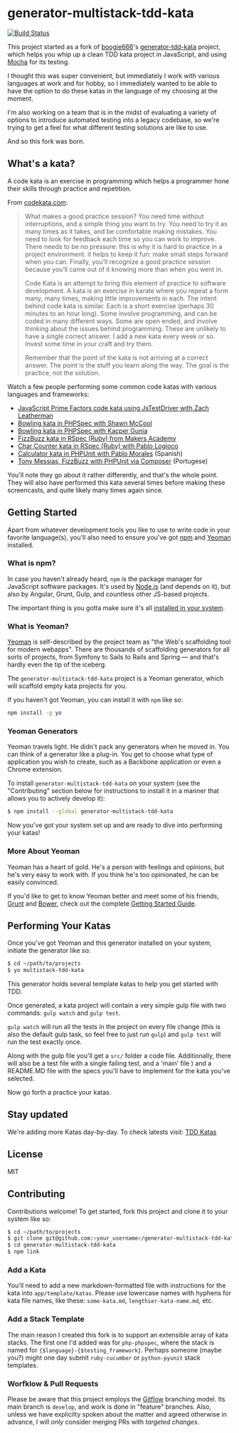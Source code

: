 # generator-multistack-tdd-kata

[![Build Status](https://secure.travis-ci.org/prometheas/generator-multistack-tdd-kata.png?branch=develop)](https://travis-ci.org/prometheas/generator-multistack-tdd-kata)

This project started as a fork of [boogie666](https://github.com/boogie666)'s
[generator-tdd-kata](https://github.com/boogie666/generator-tdd-kata) project,
which helps you whip up a clean TDD kata project in JavaScript, and using
[Mocha](http://mochajs.org/) for its testing.

I thought this was super convenient, but immediately I work with various
languages at work and for hobby, so I immediately wanted to be able to have
the option to do these katas in the language of my choosing at the moment.

I'm also working on a team that is in the midst of evaluating a variety of
options to introduce automated testing into a legacy codebase, so we're trying
to get a feel for what different testing solutions are like to use.

And so this fork was born.


## What's a kata?

A code kata is an exercise in programming which helps a programmer hone their skills through practice and repetition.

From [codekata.com](http://codekata.com):

> What makes a good practice session? You need time without interruptions, and a simple thing you want to try. You need to try it as many times as it takes, and be comfortable making mistakes. You need to look for feedback each time so you can work to improve. There needs to be no pressure: this is why it is hard to practice in a project environment. it helps to keep it fun: make small steps forward when you can. Finally, you’ll recognize a good practice session because you’ll came out of it knowing more than when you went in.
>
> Code Kata is an attempt to bring this element of practice to software development. A kata is an exercise in karate where you repeat a form many, many times, making little improvements in each. The intent behind code kata is similar. Each is a short exercise (perhaps 30 minutes to an hour long). Some involve programming, and can be coded in many different ways. Some are open ended, and involve thinking about the issues behind programming. These are unlikely to have a single correct answer. I add a new kata every week or so. Invest some time in your craft and try them.
>
> Remember that the point of the kata is not arriving at a correct answer. The point is the stuff you learn along the way. The goal is the practice, not the solution.

Watch a few people performing some common code katas with various languages and frameworks:

- [JavaScript Prime Factors code kata using JsTestDriver with Zach Leatherman](https://www.youtube.com/watch?v=zsCYkmAJBAY)
- [Bowling kata in PHPSpec with Shawn McCool](https://www.youtube.com/watch?v=1-o1VAzOQiI)
- [Bowling kata in PHPSpec with Kacper Gunia](https://www.youtube.com/watch?v=W-BuKLpUaR0)
- [FizzBuzz kata in RSpec (Ruby) from Makers Academy](https://www.youtube.com/watch?v=CHTep2zQVAc)
- [Char Counter kata in RSpec (Ruby) with Pablo Logioco](https://www.youtube.com/watch?v=2dC7iOyDuN8)
- [Calculator kata in PHPUnit with Pablo Morales](https://www.youtube.com/watch?v=rjYtqjp9_Zs) (Spanish)
- [Tony Messias, FizzBuzz with PHPUnit via Composer](https://www.youtube.com/watch?v=CD4T22qpfUg) (Portugese)

You'll note they go about it rather differently, and that's the whole point.  They will also have performed this kata several times before making these screencasts, and quite likely many times again since.


## Getting Started

Apart from whatever development tools you like to use to write code in your favorite language(s), you'll also need to ensure you've got [npm](https://www.npmjs.com) and [Yeoman](http://yeoman.io) installed.


### What is npm?

In case you haven't already heard, `npm` is the package manager for JavaScript software packages.  It's used by [Node.js](https://nodejs.com/) (and depends on it), but also by Angular, Grunt, Gulp, and countless other JS-based projects.

The important thing is you gotta make sure it's all [installed in your system](https://docs.npmjs.com/getting-started/installing-node).


### What is Yeoman?

[Yeoman](http://yeoman.io) is self-described by the project team as "the Web's scaffolding tool for modern webapps".  There are thousands of scaffolding generators for all sorts of projects, from Symfony to Sails to Rails and Spring — and that's hardly even the tip of the iceberg.

The `generator-multistack-tdd-kata` project is a Yeoman generator, which will scaffold empty kata projects for you.

If you haven't got Yeoman, you can install it with `npm` like so:

```bash
npm install -g yo
```

### Yeoman Generators

Yeoman travels light.  He didn't pack any generators when he moved in.  You can think of a generator like a plug-in. You get to choose what type of application you wish to create, such as a Backbone application or even a Chrome extension.

To install `generator-multistack-tdd-kata` on your system (see the "Contributing" section below for instructions to install it in a manner that allows you to actively develop it):

```bash
$ npm install --global generator-multistack-tdd-kata
```

Now you've got your system set up and are ready to dive into performing your katas!


### More About Yeoman

Yeoman has a heart of gold. He's a person with feelings and opinions, but he's very easy to work with. If you think he's too opinionated, he can be easily convinced.

If you'd like to get to know Yeoman better and meet some of his friends, [Grunt](http://gruntjs.com) and [Bower](http://bower.io), check out the complete [Getting Started Guide](https://github.com/yeoman/yeoman/wiki/Getting-Started).


## Performing Your Katas

Once you've got Yeoman and this generator installed on your system, initiate the generator like so:

```bash
$ cd ~/path/to/projects
$ yo multistack-tdd-kata
```

This generator holds several template katas to help you get started with TDD.

Once generated, a kata project will contain a very simple gulp file with two commands: `gulp watch` and `gulp test`.

`gulp watch` will run all the tests in the project on every file change (this is also the default gulp task, so feel free to just run `gulp`) and `gulp test` will run the test exactly once.

Along with the gulp file you'll get a `src/` folder a code file.  Additionally, there will also be a test file with a single failing test, and a 'main' file ) and a README.MD file with the specs you'll have to implement for the kata you've selected.

Now go forth a practice your katas.

## Stay updated

We're adding more Katas day-by-day. To check latests visit: [TDD Katas](https://github.com/garora/TDD-Katas)


## License

MIT


## Contributing

Contributions welcome!  To get started, fork this project and clone it to your system like so:

```bash
$ cd ~/path/to/projects
$ git clone git@github.com:<your_username>/generator-multistack-tdd-kata.git
$ cd generator-multistack-tdd-kata
$ npm link
```


### Add a Kata

You'll need to add a new markdown-formatted file with instructions for the kata into `app/template/katas`.  Please use lowercase names with hyphens for kata file names, like these: `some-kata.md`, `lengthier-kata-name.md`, etc.


### Add a Stack Template

The main reason I created this fork is to support an extensible array of kata stacks.  The first one I'd added was for `php-phpspec`, where the stack is named for `{$language}-{$testing_framework}`.  Perhaps someone (maybe you?) might one day submit `ruby-cucumber` or `python-pyunit` stack templates.


### Worfklow & Pull Requests

Please be aware that this project employs the [Gitflow](http://jeffkreeftmeijer.com/2010/why-arent-you-using-git-flow/) branching model.  Its main branch is `develop`, and work is done in "feature" branches.  Also, unless we have explicilty spoken about the matter and agreed otherwise in advance, I will _only_ consider merging PRs with _targeted changes_.
